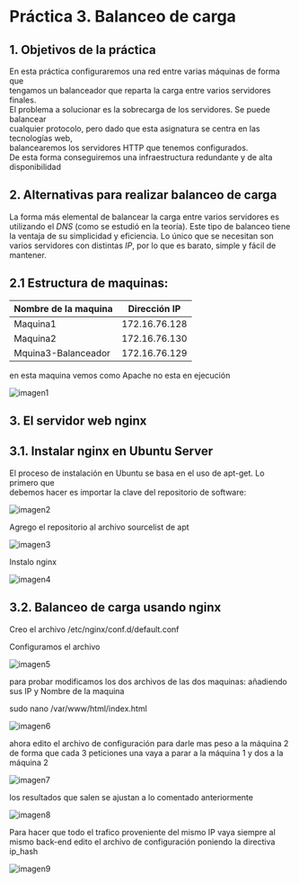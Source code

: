 
# Práctica 3. Balanceo de carga

## 1. Objetivos de la práctica

En esta práctica configuraremos una red entre varias máquinas de forma que  
tengamos un balanceador que reparta la carga entre varios servidores finales.  
El problema a solucionar es la sobrecarga de los servidores. Se puede balancear  
cualquier protocolo, pero dado que esta asignatura se centra en las tecnologías web,  
balancearemos los servidores HTTP que tenemos configurados.  
De esta forma conseguiremos una infraestructura redundante y de alta disponibilidad  

## 2. Alternativas para realizar balanceo de carga

La forma más elemental de balancear la carga entre varios servidores es utilizando el
*DNS* (como se estudió en la teoría). Este tipo de balanceo tiene la ventaja de su
simplicidad y eficiencia. Lo único que se necesitan son varios servidores con distintas
*IP*, por lo que es barato, simple y fácil de mantener.

## 2.1 Estructura de  maquinas:
Nombre de la maquina | Dirección IP
-----------| -------------
Maquina1 |172.16.76.128
Maquina2 |172.16.76.130
Mquina3-Balanceador |172.16.76.129

en esta maquina vemos como Apache no esta en ejecución

![imagen1](https://github.com/moulayrchid/swap1516/blob/master/practica3/nueva)

## 3. El servidor web nginx

## 3.1. Instalar nginx en Ubuntu Server 

El proceso de instalación en Ubuntu se basa en el uso de apt-get. Lo primero que  
debemos hacer es importar la clave del repositorio de software:  

![imagen2](https://github.com/moulayrchid/swap1516/blob/master/practica3/imagen2.png)

Agrego el repositorio al archivo sourcelist de apt

![imagen3](https://github.com/moulayrchid/swap1516/blob/master/practica3/imagen3.png)

Instalo nginx

![imagen4](https://github.com/moulayrchid/swap1516/blob/master/practica3/imagen4.png)

## 3.2. Balanceo de carga usando nginx

Creo el archivo /etc/nginx/conf.d/default.conf 

Configuramos el archivo

![imagen5](https://github.com/moulayrchid/swap1516/blob/master/practica3/imagen5.png)

para probar modificamos los dos archivos de las dos maquinas: añadiendo sus IP y Nombre de la maquina

sudo nano /var/www/html/index.html

![imagen6](https://github.com/moulayrchid/swap1516/blob/master/practica3/imagen6.png)

ahora edito el archivo de configuración para darle mas peso a la máquina 2 de forma que cada 3 peticiones una vaya a parar a la máquina 1 y dos a la máquina 2

![imagen7](https://github.com/moulayrchid/swap1516/blob/master/practica3/imagen7.png)


los resultados que salen se ajustan a lo comentado anteriormente

![imagen8](https://github.com/moulayrchid/swap1516/blob/master/practica3/imagen8.png)

Para hacer que todo el trafico proveniente del mismo IP vaya siempre al mismo back-end edito el archivo de configuración poniendo la directiva ip_hash

![imagen9](https://github.com/moulayrchid/swap1516/blob/master/practica3/imagen8.png)






















